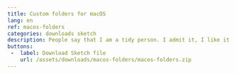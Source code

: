 ```yaml
---
title: Custom folders for macOS
lang: en
ref: macos-folders
categories: downloads sketch
description: People say that I am a tidy person. I admit it, I like it when everything is in its own place. That's why I designed this fully editable folder icon pack in Sketch. You too can now make your own folder and use it to sort you files! If you like it, don't hesitate to share! For commercial use, just ask me!
buttons:
 -  label: Download Sketch file
    url: /assets/downloads/macos-folders/macos-folders.zip
---
```

